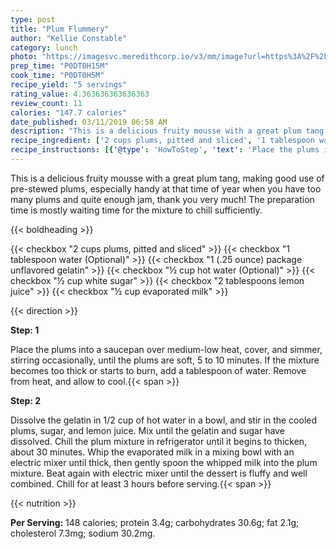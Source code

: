 ```yaml
---
type: post
title: "Plum Flummery"
author: "Kellie Constable"
category: lunch
photo: "https://imagesvc.meredithcorp.io/v3/mm/image?url=https%3A%2F%2Fimages.media-allrecipes.com%2Fuserphotos%2F878738.jpg"
prep_time: "P0DT0H15M"
cook_time: "P0DT0H5M"
recipe_yield: "5 servings"
rating_value: 4.363636363636363
review_count: 11
calories: "147.7 calories"
date_published: 03/11/2019 06:58 AM
description: "This is a delicious fruity mousse with a great plum tang, making good use of pre-stewed plums, especially handy at that time of year when you have too many plums and quite enough jam, thank you very much! The preparation time is mostly waiting time for the mixture to chill sufficiently."
recipe_ingredient: ['2 cups plums, pitted and sliced', '1 tablespoon water', '1 (.25 ounce) package unflavored gelatin', '½ cup hot water', '½ cup white sugar', '2 tablespoons lemon juice', '½ cup evaporated milk']
recipe_instructions: [{'@type': 'HowToStep', 'text': 'Place the plums into a saucepan over medium-low heat, cover, and simmer, stirring occasionally, until the plums are soft, 5 to 10 minutes. If the mixture becomes too thick or starts to burn, add a tablespoon of water. Remove from heat, and allow to cool.\n'}, {'@type': 'HowToStep', 'text': 'Dissolve the gelatin in 1/2 cup of hot water in a bowl, and stir in the cooled plums, sugar, and lemon juice. Mix until the gelatin and sugar have dissolved. Chill the plum mixture in refrigerator until it begins to thicken, about 30 minutes. Whip the evaporated milk in a mixing bowl with an electric mixer until thick, then gently spoon the whipped milk into the plum mixture. Beat again with electric mixer until the dessert is fluffy and well combined. Chill for at least 3 hours before serving.\n'}]
---
```


This is a delicious fruity mousse with a great plum tang, making good use of pre-stewed plums, especially handy at that time of year when you have too many plums and quite enough jam, thank you very much! The preparation time is mostly waiting time for the mixture to chill sufficiently. 

{{< boldheading >}}

{{< checkbox "2 cups plums, pitted and sliced" >}}
{{< checkbox "1 tablespoon water  (Optional)" >}}
{{< checkbox "1 (.25 ounce) package unflavored gelatin" >}}
{{< checkbox "½ cup hot water  (Optional)" >}}
{{< checkbox "½ cup white sugar" >}}
{{< checkbox "2 tablespoons lemon juice" >}}
{{< checkbox "½ cup evaporated milk" >}}


{{< direction >}}

**Step: 1**

Place the plums into a saucepan over medium-low heat, cover, and simmer, stirring occasionally, until the plums are soft, 5 to 10 minutes. If the mixture becomes too thick or starts to burn, add a tablespoon of water. Remove from heat, and allow to cool.{{< span >}}

**Step: 2**

Dissolve the gelatin in 1/2 cup of hot water in a bowl, and stir in the cooled plums, sugar, and lemon juice. Mix until the gelatin and sugar have dissolved. Chill the plum mixture in refrigerator until it begins to thicken, about 30 minutes. Whip the evaporated milk in a mixing bowl with an electric mixer until thick, then gently spoon the whipped milk into the plum mixture. Beat again with electric mixer until the dessert is fluffy and well combined. Chill for at least 3 hours before serving.{{< span >}}

{{< nutrition >}}

**Per Serving:** 148 calories; protein 3.4g; carbohydrates 30.6g; fat 2.1g; cholesterol 7.3mg; sodium 30.2mg.